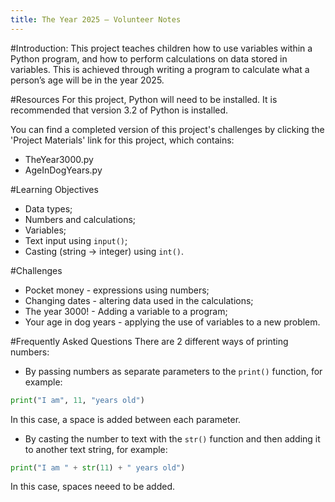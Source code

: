 ```yaml
---
title: The Year 2025 — Volunteer Notes
---
```


#Introduction:
This project teaches children how to use variables within a Python program, and how to perform calculations on data stored in variables. This is achieved through writing a program to calculate what a person’s age will be in the year 2025.

#Resources
For this project, Python will need to be installed. It is recommended that version 3.2 of Python is installed.

You can find a completed version of this project's challenges by clicking the 'Project Materials' link for this project, which contains:

+ TheYear3000.py
+ AgeInDogYears.py

#Learning Objectives
+ Data types;
+ Numbers and calculations;
+ Variables;
+ Text input using `input()`;
+ Casting (string → integer) using `int()`.

#Challenges
+ Pocket money - expressions using numbers;
+ Changing dates - altering data used in the calculations;
+ The year 3000! - Adding a variable to a program;
+ Your age in dog years - applying the use of variables to a new problem.

#Frequently Asked Questions
There are 2 different ways of printing numbers:

+ By passing numbers as separate parameters to the `print()` function, for example:

```python
print("I am", 11, "years old")
```

In this case, a space is added between each parameter.

+ By casting the number to text with the `str()` function and then adding it to another text string, for example:

```python
print("I am " + str(11) + " years old")
```

In this case, spaces neeed to be added.

